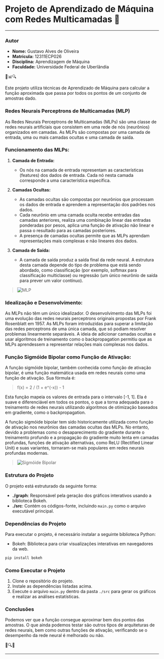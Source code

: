 # Projeto de Aprendizado de Máquina com Redes Multicamadas 🧠
---
### Autor
- **Nome:** Gustavo Alves de Oliveira
- **Matrícula:** 12311ECP026
- **Disciplina:** Aprendizagem de Máquina
- **Faculdade:** Universidade Federal de Uberlândia


🤖📊🔍

Este projeto utiliza técnicas de Aprendizado de Máquina para calcular a função aproximada que passa por todos os pontos de um conjunto de amostras dado.

### Redes Neurais Perceptrons de Multicamadas (MLP)

As Redes Neurais Perceptrons de Multicamadas (MLPs) são uma classe de redes neurais artificiais que consistem em uma rede de nós (neurônios) organizados em camadas. As MLPs são compostas por uma camada de entrada, uma ou mais camadas ocultas e uma camada de saída.

### Funcionamento das MLPs:

1. **Camada de Entrada:**
   - Os nós na camada de entrada representam as características (features) dos dados de entrada. Cada nó nesta camada corresponde a uma característica específica.

2. **Camadas Ocultas:**
   - As camadas ocultas são compostas por neurônios que processam os dados de entrada e aprendem a representação dos padrões nos dados.
   - Cada neurônio em uma camada oculta recebe entradas das camadas anteriores, realiza uma combinação linear das entradas ponderadas por pesos, aplica uma função de ativação não linear e passa o resultado para as camadas posteriores.
   - A presença de camadas ocultas permite que as MLPs aprendam representações mais complexas e não lineares dos dados.

3. **Camada de Saída:**
   - A camada de saída produz a saída final da rede neural. A estrutura desta camada depende do tipo de problema que está sendo abordado, como classificação (por exemplo, softmax para classificação multiclasse) ou regressão (um único neurônio de saída para prever um valor contínuo).

>![MLP](https://www.researchgate.net/publication/293013889/figure/fig1/AS:335717596188674@1457052720824/Figura-1-Exemplo-simplificado-de-uma-rede-neural-multicamadas-HAYKIN-2001-Figure-1.png)

### Idealização e Desenvolvimento:

As MLPs não têm um único idealizador. O desenvolvimento das MLPs foi uma evolução das redes neurais perceptrons originais propostas por Frank Rosenblatt em 1957. As MLPs foram introduzidas para superar a limitação das redes perceptrons de uma única camada, que só podiam resolver problemas linearmente separáveis. A ideia de adicionar camadas ocultas e usar algoritmos de treinamento como o backpropagation permitiu que as MLPs aprendessem a representar relações mais complexas nos dados.

### Função Sigmóide Bipolar como Função de Ativação:

A função sigmóide bipolar, também conhecida como função de ativação bipolar, é uma função matemática usada em redes neurais como uma função de ativação. Sua fórmula é:

> f(x) = 2 / (1 + e^(-x)) - 1

Esta função mapeia os valores de entrada para o intervalo [-1, 1]. Ela é suave e diferenciável em todos os pontos, o que a torna adequada para o treinamento de redes neurais utilizando algoritmos de otimização baseados em gradiente, como o backpropagation.

A função sigmóide bipolar tem sido historicamente utilizada como função de ativação nos neurônios das camadas ocultas das MLPs. No entanto, devido a problemas como o desaparecimento do gradiente durante o treinamento profundo e a propagação do gradiente muito lenta em camadas profundas, funções de ativação alternativas, como ReLU (Rectified Linear Unit) e suas variantes, tornaram-se mais populares em redes neurais profundas modernas.

> ![Sigmóide Bipolar](https://www.researchgate.net/publication/331087209/figure/fig4/AS:726046831820800@1550114462005/Figura-54-Funcion-de-Activacion-Sigmoide-Bipolar.jpg)

### Estrutura do Projeto

O projeto está estruturado da seguinte forma:

- **./graph**: Responsável pela geração dos gráficos interativos usando a biblioteca Bokeh.
- **./src**: Contém os códigos-fonte, incluindo `main.py` como o arquivo executável principal.

### Dependências do Projeto

Para executar o projeto, é necessário instalar a seguinte biblioteca Python:

- Bokeh: Biblioteca para criar visualizações interativas em navegadores da web.

```bash
pip install bokeh
```

### Como Executar o Projeto

1. Clone o repositório do projeto.
2. Instale as dependências listadas acima.
3. Execute o arquivo `main.py` dentro da pasta `./src` para gerar os gráficos e realizar as análises estatísticas.

### Conclusões

Podemos ver que a função consegue aproximar bem dos pontos das amostras. O que ainda podemos testar são outros tipos de arquiteturas de redes neurais, bem como outras funções de ativação, verificando se o desempenho da rede neural é melhorado ou não.

🚀🔍💡

---
